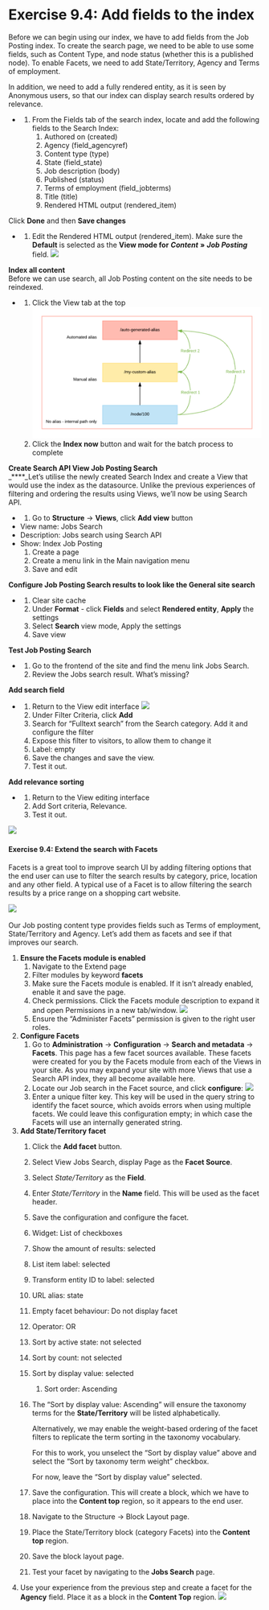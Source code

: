 # Exercise 9.4: Add fields to the index

Before we can begin using our index, we have to add fields from the Job Posting index. To create the search page, we need to be able to use some fields, such as Content Type, and node status (whether this is a published node). To enable Facets, we need to add State/Territory, Agency and Terms of employment.

In addition, we need to add a fully rendered entity, as it is seen by Anonymous users, so that our index can display search results ordered by relevance.

*
  1. From the Fields tab of the search index, locate and add the following fields to the Search Index:
     1. Authored on (created)
     2. Agency (field\_agencyref)
     3. Content type (type)
     4. State (field\_state)
     5. Job description (body)
     6. Published (status)
     7. Terms of employment (field\_jobterms)
     8. Title (title)
     9. Rendered HTML output (rendered\_item)

Click **Done** and then **Save changes**

*
  1. Edit the Rendered HTML output (rendered\_item). Make sure the **Default** is selected as the **View mode for** _**Content**_ **»** _**Job Posting**_ field. ![](../.gitbook/assets/154.png)

**Index all content**\
Before we can use search, all Job Posting content on the site needs to be reindexed.

*
  1. Click the View tab at the top ![](<../.gitbook/assets/155 (1).png>)
  2. Click the **Index now** button and wait for the batch process to complete

**Create Search API View Job Posting Search**\
\_\*\*\*\*\_Let’s utilise the newly created Search Index and create a View that would use the index as the datasource. Unlike the previous experiences of filtering and ordering the results using Views, we’ll now be using Search API.

*
  1. Go to **Structure** → **Views**, click **Add view** button
* View name: Jobs Search
* Description: Jobs search using Search API
* Show: Index Job Posting
  1. Create a page
  2. Create a menu link in the Main navigation menu
  3. Save and edit

**Configure Job Posting Search results to look like the General site search**

*
  1. Clear site cache
  2. Under **Format** - click **Fields** and select **Rendered entity**, **Apply** the settings
  3. Select **Search** view mode, Apply the settings
  4. Save view

**Test Job Posting Search**

*
  1. Go to the frontend of the site and find the menu link Jobs Search.
  2. Review the Jobs search result. What’s missing?

**Add search field**

*
  1. Return to the View edit interface ![](<../.gitbook/assets/156 (1).png>)
  2. Under Filter Criteria, click **Add**
  3. Search for “Fulltext search” from the Search category. Add it and configure the filter
  4. Expose this filter to visitors, to allow them to change it
  5. Label: empty
  6. Save the changes and save the view.
  7. Test it out.

**Add relevance sorting**

*
  1. Return to the View editing interface
  2. Add Sort criteria, Relevance.
  3. Test it out.

![](<../.gitbook/assets/157 (1).png>)

#### **Exercise 9.4:** Extend the search with Facets

Facets is a great tool to improve search UI by adding filtering options that the end user can use to filter the search results by category, price, location and any other field. A typical use of a Facet is to allow filtering the search results by a price range on a shopping cart website.

![](../.gitbook/assets/158.png)

Our Job posting content type provides fields such as Terms of employment, State/Territory and Agency. Let’s add them as facets and see if that improves our search.

1. **Ensure the Facets module is enabled**
   1. Navigate to the Extend page
   2. Filter modules by keyword **facets**
   3. Make sure the Facets module is enabled. If it isn’t already enabled, enable it and save the page.
   4. Check permissions. Click the Facets module description to expand it and open Permissions in a new tab/window. ![](../.gitbook/assets/242.png)
   5. Ensure the “Administer Facets” permission is given to the right user roles.
2. **Configure Facets**
   1. Go to **Administration** → **Configuration** → **Search and metadata** → **Facets**. This page has a few facet sources available. These facets were created for you by the Facets module from each of the Views in your site. As you may expand your site with more Views that use a Search API index, they all become available here.
   2. Locate our Job search in the Facet source, and click **configure**: ![](<../.gitbook/assets/160 (1).png>)
   3. Enter a unique filter key. This key will be used in the query string to identify the facet source, which avoids errors when using multiple facets. We could leave this configuration empty; in which case the Facets will use an internally generated string.
3. **Add State/Territory facet**
   1. Click the **Add facet** button.
   2. Select View Jobs Search, display Page as the **Facet Source**.
   3. Select _State/Territory_ as the **Field**.
   4. Enter _State/Territory_ in the **Name** field. This will be used as the facet header.
   5. Save the configuration and configure the facet.
   6. Widget: List of checkboxes
   7. Show the amount of results: selected
   8. List item label: selected
   9. Transform entity ID to label: selected
   10. URL alias: state
   11. Empty facet behaviour: Do not display facet
   12. Operator: OR
   13. Sort by active state: not selected
   14. Sort by count: not selected
   15. Sort by display value: selected
       1. Sort order: Ascending
   16. The “Sort by display value: Ascending” will ensure the taxonomy terms for the **State/Territory** will be listed alphabetically.

       Alternatively, we may enable the weight-based ordering of the facet filters to replicate the term sorting in the taxonomy vocabulary.

       For this to work, you unselect the “Sort by display value” above and select the “Sort by taxonomy term weight” checkbox.

       For now, leave the “Sort by display value” selected.
   17. Save the configuration. This will create a block, which we have to place into the **Content top** region, so it appears to the end user.
   18. Navigate to the Structure → Block Layout page.
   19. Place the State/Territory block (category Facets) into the **Content top** region.
   20. Save the block layout page.
   21. Test your facet by navigating to the **Jobs Search** page.
4. Use your experience from the previous step and create a facet for the **Agency** field. Place it as a block in the **Content Top** region. ![](<../.gitbook/assets/161 (1).png>)
